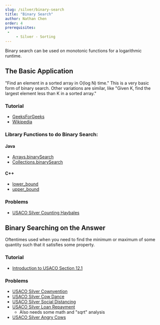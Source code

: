```yaml
---
slug: /silver/binary-search
title: "Binary Search"
author: Nathan Chen
order: 4
prerequisites: 
 - 
     - Silver - Sorting
---
```


Binary search can be used on monotonic functions for a logarithmic runtime.

<!-- END DESCRIPTION -->

## The Basic Application

"Find an element in a sorted array in O(log N) time." This is a very basic form of binary search. Other variations are similar, like "Given K, find the largest element less than K in a sorted array."
### Tutorial
- [GeeksForGeeks](https://www.geeksforgeeks.org/binary-search/)
- [Wikipedia](https://en.wikipedia.org/wiki/Binary_search_algorithm)
### Library Functions to do Binary Search:
#### Java
 - [Arrays.binarySearch](https://docs.oracle.com/javase/7/docs/api/java/util/Arrays.html)
 - [Collections.binarySearch](https://docs.oracle.com/javase/7/docs/api/java/util/Collections.html)
#### C++
 - [lower_bound](http://www.cplusplus.com/reference/algorithm/lower_bound/)
 - [upper_bound](http://www.cplusplus.com/reference/algorithm/upper_bound/)
### Problems
 - [USACO Silver Counting Haybales](http://www.usaco.org/index.php?page=viewproblem2&cpid=666)
 
 ## Binary Searching on the Answer
 Oftentimes used when you need to find the minimum or maximum of some quantity such that it satisfies some property.
 
  ### Tutorial
  - [Introduction to USACO Section 12.1](https://darrenyao.com/usacobook/java.pdf)
### Problems
- [USACO Silver Cownvention](http://www.usaco.org/index.php?page=viewproblem2&cpid=858)
- [USACO Silver Cow Dance](http://www.usaco.org/index.php?page=viewproblem2&cpid=690)
- [USACO Silver Social Distancing](http://www.usaco.org/index.php?page=viewproblem2&cpid=1038)
- [USACO Silver Loan Repayment](http://www.usaco.org/index.php?page=viewproblem2&cpid=991)
	- Also needs some math and "sqrt" analysis
- [USACO Silver Angry Cows](http://usaco.org/index.php?page=viewproblem2&cpid=594)
